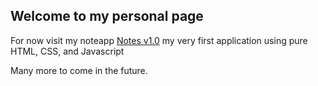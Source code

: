 ## Welcome to my personal page

For now visit my noteapp [Notes v1.0](https://jacpyr.github.io/note_app) my very first application using pure HTML, CSS, and Javascript 

Many more to come in the future.
